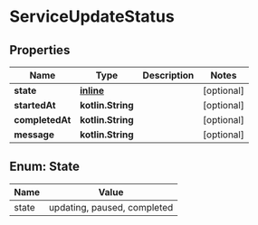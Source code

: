 
# ServiceUpdateStatus

## Properties
| Name | Type | Description | Notes |
| ------------ | ------------- | ------------- | ------------- |
| **state** | [**inline**](#State) |  |  [optional] |
| **startedAt** | **kotlin.String** |  |  [optional] |
| **completedAt** | **kotlin.String** |  |  [optional] |
| **message** | **kotlin.String** |  |  [optional] |


<a id="State"></a>
## Enum: State
| Name | Value |
| ---- | ----- |
| state | updating, paused, completed |



